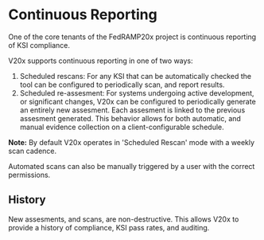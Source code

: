 # Continuous Reporting

One of the core tenants of the FedRAMP20x project is continuous reporting of KSI compliance.

V20x supports continuous reporting in one of two ways:
1. Scheduled rescans: For any KSI that can be automatically checked the tool can be configured to periodically scan, and report results.
1. Scheduled re-assesment: For systems undergoing active development, or significant changes, V20x can be configured to periodically generate an entirely new assesment. Each assesment is linked to the previous assesment generated. This behavior allows for both automatic, and manual evidence collection on a client-configurable schedule.

**Note:** By default V20x operates in 'Scheduled Rescan' mode with a weekly scan cadence.

Automated scans can also be manually triggered by a user with the correct permissions.

## History

New assesments, and scans, are non-destructive. This allows V20x to provide a history of compliance, KSI pass rates, and auditing.
